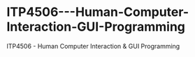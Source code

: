 # ITP4506---Human-Computer-Interaction-GUI-Programming
ITP4506 - Human Computer Interaction &amp; GUI Programming
